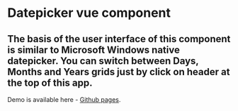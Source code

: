 # Datepicker vue component
## The basis of the user interface of this component is similar to Microsoft Windows native datepicker. You can switch between Days, Months and Years grids just by click on header at the top of this app.

Demo is available here - [Github pages](https://redhobe.github.io/vue-datepicker/).

<!-- ## Project setup
```
Just download files from the 'dist' folder.
``` -->
